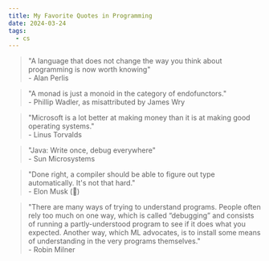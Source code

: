 ```yaml
---
title: My Favorite Quotes in Programming
date: 2024-03-24
tags:
  - cs
---
```


> "A language that does not change the way you think about programming is now worth knowing" \
> \- Alan Perlis

> "A monad is just a monoid in the category of endofunctors." \
> \- Phillip Wadler, as misattributed by James Wry

> "Microsoft is a lot better at making money than it is at making good operating systems." \
> \- Linus Torvalds

> "Java: Write once, debug everywhere" \
> \- Sun Microsystems

> "Done right, a compiler should be able to figure out type automatically. It's not that hard." \
> \- Elon Musk (🤡)

> "There are many ways of trying to understand programs. People often rely too much on one way, which is called “debugging” and consists of running a partly-understood program to see if it does what you expected. Another way, which ML advocates, is to install some means of understanding in the very programs themselves." \
> \- Robin Milner
